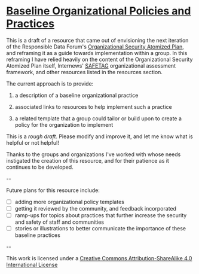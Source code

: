 # [Baseline Organizational Policies and Practices](https://github.com/mfc/baseline-org-policies/blob/master/baseline%20security%20practices.md)

This is a draft of a resource that came out of envisioning the next iteration of the 
Responsible Data Forum's [Organizational Security Atomized Plan](https://github.com/the-engine-room/responsible-data/tree/master/organizational-security-atomized-plan), and reframing it as a guide towards implementation within a group. In 
this reframing I have relied heavily on the content of the Organizational Security 
Atomized Plan itself, Internews' [SAFETAG](https://github.com/OpenInternet/SAFETAG/) 
organizational assessment framework, and other resources listed in the 
resources section.  

The current approach is to provide: 

1. a description of a baseline organizational practice 

2. associated links to resources to help implement such a practice

3. a related template that a group could tailor or build upon to 
create a policy for the organization to implement

This is a *rough draft*. Please modify and improve it, and let me know what is helpful or not helpful! 

Thanks to the groups and organizations I've worked with whose needs 
instigated the creation of this resource, and for their patience as it 
continues to be developed. 

--

Future plans for this resource include:

- [ ] adding more organizational policy templates
- [ ] getting it reviewed by the community, and feedback incorporated
- [ ] ramp-ups for topics about practices that further increase the 
security and safety of staff and communities
- [ ] stories or illustrations to better communicate the importance of 
these baseline practices

--

This work is licensed under a [Creative Commons Attribution-ShareAlike 4.0 International License](https://creativecommons.org/licenses/by-sa/4.0/)
